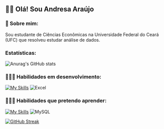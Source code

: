 ##  👋🏻 Olá! Sou Andresa Araújo
### 🌟 Sobre mim:
Sou estudante de Ciências Econômicas na Universidade Federal do Ceará (UFC) que resolveu estudar análise de dados.

### Estatísticas:
![Anurag's GitHub stats](https://github-readme-stats.vercel.app/api?username=andresa-araujo19&show_icons=true&theme=transparent&locale=pt-br)

### 👩🏻‍💻 Habilidades em desenvolvimento:
[![My Skills](https://skillicons.dev/icons?i=py,r&theme=light)](https://skillicons.dev)
![Excel](https://img.shields.io/badge/Microsoft_Excel-217346?style=for-the-badge&logo=microsoft-excel&logoColor=white)

### 👩🏻‍💻 Habilidades que pretendo aprender:
[![My Skills](https://skillicons.dev/icons?i=mysql&theme=light)](https://skillicons.dev)
![MySQL](https://img.shields.io/badge/MySQL-005C84?style=for-the-badge&logo=mysql&logoColor=white)

[![GitHub Streak](https://streak-stats.demolab.com/?user=andresa-araujo19&theme=default&locale=pt-br)](https://git.io/streak-stats)
